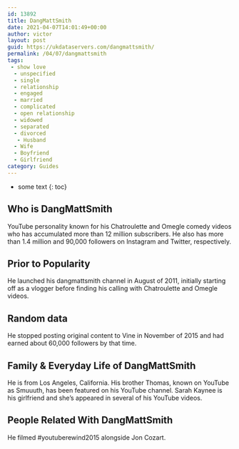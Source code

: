 ```yaml
---
id: 13892
title: DangMattSmith
date: 2021-04-07T14:01:49+00:00
author: victor
layout: post
guid: https://ukdataservers.com/dangmattsmith/
permalink: /04/07/dangmattsmith
tags:
 - show love
  - unspecified
  - single
  - relationship
  - engaged
  - married
  - complicated
  - open relationship
  - widowed
  - separated
  - divorced
   - Husband
  - Wife
  - Boyfriend
  - Girlfriend
category: Guides
---
```


* some text
{: toc}


## Who is DangMattSmith



YouTube personality known for his Chatroulette and Omegle comedy videos who has accumulated more than 12 million subscribers. He also has more than 1.4 million and 90,000 followers on Instagram and Twitter, respectively.

                
                
                
## Prior to Popularity



He launched his dangmattsmith channel in August of 2011, initially starting off as a vlogger before finding his calling with Chatroulette and Omegle videos.

                
                
                
## Random data



He stopped posting original content to Vine in November of 2015 and had earned about 60,000 followers by that time.

                
                
                
## Family & Everyday Life of DangMattSmith



He is from Los Angeles, California. His brother Thomas, known on YouTube as Smuuuth, has been featured on his YouTube channel. Sarah Kaynee is his girlfriend and she&#8217;s appeared in several of his YouTube videos.

                
                
                
## People Related With DangMattSmith



He filmed #youtuberewind2015 alongside Jon Cozart.

                
              
            
          
          
          